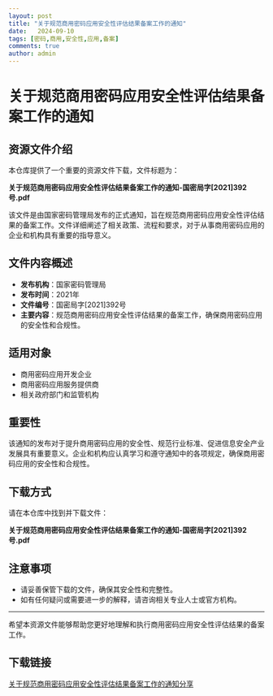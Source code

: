 ```yaml
---
layout: post
title: "关于规范商用密码应用安全性评估结果备案工作的通知"
date:   2024-09-10
tags: [密码,商用,安全性,应用,备案]
comments: true
author: admin
---
```

# 关于规范商用密码应用安全性评估结果备案工作的通知

## 资源文件介绍

本仓库提供了一个重要的资源文件下载，文件标题为：

**关于规范商用密码应用安全性评估结果备案工作的通知-国密局字[2021]392号.pdf**

该文件是由国家密码管理局发布的正式通知，旨在规范商用密码应用安全性评估结果的备案工作。文件详细阐述了相关政策、流程和要求，对于从事商用密码应用的企业和机构具有重要的指导意义。

## 文件内容概述

- **发布机构**：国家密码管理局
- **发布时间**：2021年
- **文件编号**：国密局字[2021]392号
- **主要内容**：规范商用密码应用安全性评估结果的备案工作，确保商用密码应用的安全性和合规性。

## 适用对象

- 商用密码应用开发企业
- 商用密码应用服务提供商
- 相关政府部门和监管机构

## 重要性

该通知的发布对于提升商用密码应用的安全性、规范行业标准、促进信息安全产业发展具有重要意义。企业和机构应认真学习和遵守通知中的各项规定，确保商用密码应用的安全性和合规性。

## 下载方式

请在本仓库中找到并下载文件：

**关于规范商用密码应用安全性评估结果备案工作的通知-国密局字[2021]392号.pdf**

## 注意事项

- 请妥善保管下载的文件，确保其安全性和完整性。
- 如有任何疑问或需要进一步的解释，请咨询相关专业人士或官方机构。

---

希望本资源文件能够帮助您更好地理解和执行商用密码应用安全性评估结果的备案工作。

## 下载链接

[关于规范商用密码应用安全性评估结果备案工作的通知分享](https://pan.quark.cn/s/6078abbdc237)